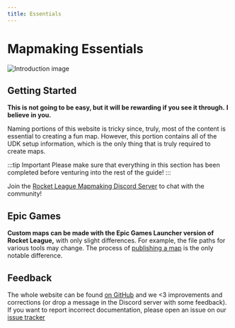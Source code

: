 ```yaml
---
title: Essentials
---
```


# Mapmaking Essentials

![Introduction image](/images/udk/essential/dangerous.png "Also dangerous to take this")

## Getting Started

**This is not going to be easy, but it will be rewarding if you see it through.**
**I believe in you.**

Naming portions of this website is tricky since, truly, most of the content is essential to creating a fun map. However, this portion contains all of the UDK setup information, which is the only thing that is truly required to create maps.

:::tip Important
Please make sure that everything in this section has been completed before venturing into the rest of the guide!
:::

Join the [Rocket League Mapmaking Discord Server](https://discord.gg/PWu3ZWa) to chat with the community!

## Epic Games

**Custom maps can be made with the Epic Games Launcher version of Rocket League,** with only slight differences. For example, the file paths for various tools may change. The process of [publishing a map](../guide/multiplayer/publishing.md) is the only notable difference.

## Feedback

The whole website can be found [on GitHub](https://github.com/RocketLeagueMapmaking/RL-docs) and we <3 improvements and corrections (or drop a message in the Discord server with some feedback). If you want to report incorrect documentation, please open an issue on our [issue tracker](https://github.com/RocketLeagueMapmaking/RL-docs/issues)
